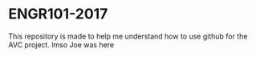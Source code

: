 # ENGR101-2017

This repository is made to help me understand how to use github for the AVC project.
lmso Joe was here
